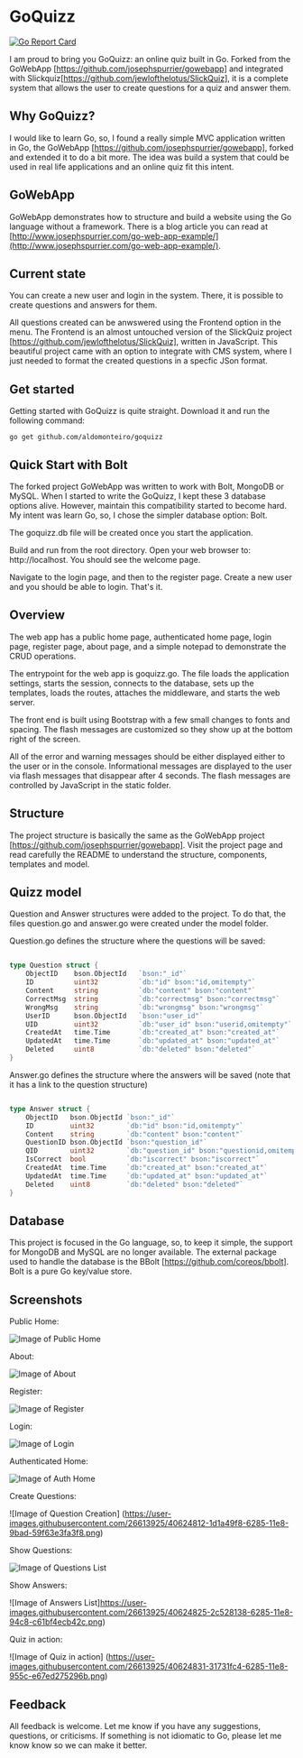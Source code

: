 # GoQuizz

[![Go Report Card](https://goreportcard.com/badge/github.com/aldomonteiro/GoQuizz)](https://goreportcard.com/report/github.com/aldomonteiro/GoQuizz)

I am proud to bring you GoQuizz: an online quiz built in Go. Forked from the GoWebApp [https://github.com/josephspurrier/gowebapp] and integrated with Slickquiz[https://github.com/jewlofthelotus/SlickQuiz], it is a complete system that allows the user to create questions for a quiz and answer them.

## Why GoQuizz? 

I would like to learn Go, so, I found a really simple MVC application written in Go, the GoWebApp [https://github.com/josephspurrier/gowebapp], forked and extended it to do a bit more. The idea was build a system that could be used in real life applications and an online quiz fit this intent.

## GoWebApp

GoWebApp demonstrates how to structure and build a website using the Go language without a framework. There is a blog article you can read at [http://www.josephspurrier.com/go-web-app-example/](http://www.josephspurrier.com/go-web-app-example/).

## Current state

You can create a new user and login in the system. There, it is possible to create questions and answers for them. 

All questions created can be anwswered using the Frontend option in the menu. The Frontend is an almost untouched version of the SlickQuiz project [https://github.com/jewlofthelotus/SlickQuiz], written in JavaScript. This beautiful project came with an option to integrate with CMS system, where I just needed to format the created questions in a specfic JSon format.

## Get started

Getting started with GoQuizz is quite straight. Download it and run the following command:

~~~
go get github.com/aldomonteiro/goquizz
~~~

## Quick Start with Bolt

The forked project GoWebApp was written to work with Bolt, MongoDB or MySQL. When I started to write the GoQuizz, I kept these 3 database options alive. However, maintain this compatibility started to become hard. My intent was learn Go, so, I chose the simpler database option: Bolt.

The goquizz.db file will be created once you start the application.

Build and run from the root directory. Open your web browser to: http://localhost. You should see the welcome page.

Navigate to the login page, and then to the register page. Create a new user and you should be able to login. That's it.

## Overview

The web app has a public home page, authenticated home page, login page, register page,
about page, and a simple notepad to demonstrate the CRUD operations.

The entrypoint for the web app is goquizz.go. The file loads the application settings, 
starts the session, connects to the database, sets up the templates, loads 
the routes, attaches the middleware, and starts the web server.

The front end is built using Bootstrap with a few small changes to fonts and spacing. The flash 
messages are customized so they show up at the bottom right of the screen.

All of the error and warning messages should be either displayed either to the 
user or in the console. Informational messages are displayed to the user via 
flash messages that disappear after 4 seconds. The flash messages are controlled 
by JavaScript in the static folder.

## Structure

The project structure is basically the same as the GoWebApp project [https://github.com/josephspurrier/gowebapp]. Visit the project page and read carefully the README to understand the structure, components, templates and model. 

## Quizz model

Question and Answer structures were added to the project. To do that, the files question.go and answer.go were created under the model folder.

Question.go defines the structure where the questions will be saved:

~~~ go

type Question struct {
	ObjectID  	bson.ObjectId 	`bson:"_id"`
	ID        	uint32        	`db:"id" bson:"id,omitempty"`
	Content   	string        	`db:"content" bson:"content"`
	CorrectMsg 	string			`db:"correctmsg" bson:"correctmsg"`
	WrongMsg 	string			`db:"wrongmsg" bson:"wrongmsg"`
	UserID    	bson.ObjectId 	`bson:"user_id"`
	UID       	uint32        	`db:"user_id" bson:"userid,omitempty"`
	CreatedAt 	time.Time     	`db:"created_at" bson:"created_at"`
	UpdatedAt 	time.Time     	`db:"updated_at" bson:"updated_at"`
	Deleted   	uint8         	`db:"deleted" bson:"deleted"`
}

~~~

Answer.go defines the structure where the answers will be saved (note that it has a link to the question structure)

~~~ go

type Answer struct {
	ObjectID   bson.ObjectId `bson:"_id"`
	ID         uint32        `db:"id" bson:"id,omitempty"` 
	Content    string        `db:"content" bson:"content"`
	QuestionID bson.ObjectId `bson:"question_id"`
	QID        uint32        `db:"question_id" bson:"questionid,omitempty"`
	IsCorrect  bool          `db:"iscorrect" bson:"iscorrect"`
	CreatedAt  time.Time     `db:"created_at" bson:"created_at"`
	UpdatedAt  time.Time     `db:"updated_at" bson:"updated_at"`
	Deleted    uint8         `db:"deleted" bson:"deleted"`
}

~~~

## Database

This project is focused in the Go language, so, to keep it simple, the support for MongoDB and MySQL are no longer available. The external package used to handle the database is the BBolt [https://github.com/coreos/bbolt]. Bolt is a pure Go key/value store.

## Screenshots

Public Home:

![Image of Public Home](https://cloud.githubusercontent.com/assets/2394539/11319464/e2cd0eac-9045-11e5-9b24-5e480240cd69.jpg)

About:

![Image of About](https://cloud.githubusercontent.com/assets/2394539/11319462/e2c4d2d2-9045-11e5-805f-8b40598c92c3.jpg)

Register:

![Image of Register](https://cloud.githubusercontent.com/assets/2394539/11319466/e2d03500-9045-11e5-9c8e-c28fe663ed0f.jpg)

Login:

![Image of Login](https://cloud.githubusercontent.com/assets/2394539/11319463/e2cd1a00-9045-11e5-8b8e-68030d870cbe.jpg)

Authenticated Home:

![Image of Auth Home](https://cloud.githubusercontent.com/assets/2394539/14809208/75f340d2-0b59-11e6-8d2a-cd26ee872281.PNG)

Create Questions:

![Image of Question Creation]
(https://user-images.githubusercontent.com/26613925/40624812-1d1a49f8-6285-11e8-9bad-59f63e3fa3f8.png)

Show Questions:

![Image of Questions List](https://user-images.githubusercontent.com/26613925/40624816-26462fd8-6285-11e8-9762-5a29263e01f7.png)

Show Answers:

![Image of Answers List]https://user-images.githubusercontent.com/26613925/40624825-2c528138-6285-11e8-94c8-c61bf4ecb42c.png)

Quiz in action:

![Image of Quiz in action]
(https://user-images.githubusercontent.com/26613925/40624831-31731fc4-6285-11e8-955c-e67ed275296b.png)


## Feedback

All feedback is welcome. Let me know if you have any suggestions, questions, or criticisms. 
If something is not idiomatic to Go, please let me know know so we can make it better.
